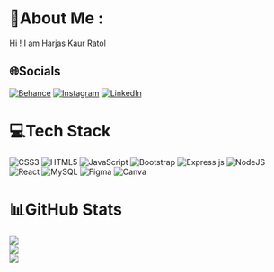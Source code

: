 # 💫About Me :

Hi ! I am Harjas Kaur Ratol

## 🌐Socials
[![Behance](https://img.shields.io/badge/Behance-1769ff?logo=behance&logoColor=white)](https://behance.net/harjaskaurratol) [![Instagram](https://img.shields.io/badge/Instagram-%23E4405F.svg?logo=Instagram&logoColor=white)](https://instagram.com/harjass.ratol) [![LinkedIn](https://img.shields.io/badge/LinkedIn-%230077B5.svg?logo=linkedin&logoColor=white)](https://linkedin.com/in/harjaskaurratol)

# 💻Tech Stack
![CSS3](https://img.shields.io/badge/css3-%231572B6.svg?style=for-the-badge&logo=css3&logoColor=white) ![HTML5](https://img.shields.io/badge/html5-%23E34F26.svg?style=for-the-badge&logo=html5&logoColor=white) ![JavaScript](https://img.shields.io/badge/javascript-%23323330.svg?style=for-the-badge&logo=javascript&logoColor=%23F7DF1E) ![Bootstrap](https://img.shields.io/badge/bootstrap-%23563D7C.svg?style=for-the-badge&logo=bootstrap&logoColor=white) ![Express.js](https://img.shields.io/badge/express.js-%23404d59.svg?style=for-the-badge&logo=express&logoColor=%2361DAFB) ![NodeJS](https://img.shields.io/badge/node.js-6DA55F?style=for-the-badge&logo=node.js&logoColor=white) ![React](https://img.shields.io/badge/react-%2320232a.svg?style=for-the-badge&logo=react&logoColor=%2361DAFB) ![MySQL](https://img.shields.io/badge/mysql-%2300f.svg?style=for-the-badge&logo=mysql&logoColor=white) 	![Figma](https://img.shields.io/badge/figma-%23F24E1E.svg?style=for-the-badge&logo=figma&logoColor=white) ![Canva](https://img.shields.io/badge/Canva-%2300C4CC.svg?style=for-the-badge&logo=Canva&logoColor=white)
# 📊GitHub Stats 
![](https://github-readme-stats.vercel.app/api?username=harjaskaur&theme=radical&hide_border=false&include_all_commits=false&count_private=false)<br/>
![](https://github-readme-streak-stats.herokuapp.com/?user=harjaskaur&theme=radical&hide_border=false)<br/>
![](https://github-readme-stats.vercel.app/api/top-langs/?username=harjaskaur&theme=radical&hide_border=false&include_all_commits=false&count_private=false&layout=compact)
